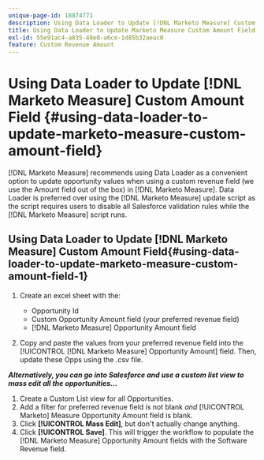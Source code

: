 ```yaml
---
unique-page-id: 18874771
description: Using Data Loader to Update [!DNL Marketo Measure] Custom Amount Field - [!DNL Marketo Measure]
title: Using Data Loader to Update Marketo Measure Custom Amount Field
exl-id: 55e91ac4-a835-48e0-a6ce-1d85b32aeac0
feature: Custom Revenue Amount
---
```

# Using Data Loader to Update [!DNL Marketo Measure] Custom Amount Field {#using-data-loader-to-update-marketo-measure-custom-amount-field}

[!DNL Marketo Measure] recommends using Data Loader as a convenient option to update opportunity values when using a custom revenue field (we use the Amount field out of the box) in [!DNL Marketo Measure]. Data Loader is preferred over using the [!DNL Marketo Measure] update script as the script requires users to disable all Salesforce validation rules while the [!DNL Marketo Measure] script runs.

## Using Data Loader to Update [!DNL Marketo Measure] Custom Amount Field{#using-data-loader-to-update-marketo-measure-custom-amount-field-1}

1. Create an excel sheet with the:

   * Opportunity Id
   * Custom Opportunity Amount field (your preferred revenue field)
   * [!DNL Marketo Measure] Opportunity Amount field

1. Copy and paste the values from your preferred revenue field into the [!UICONTROL [!DNL Marketo Measure] Opportunity Amount] field. Then, update these Opps using the .csv file.

**_Alternatively, you can go into Salesforce and use a custom list view to mass edit all the opportunities..._**

1. Create a Custom List view for all Opportunities.
1. Add a filter for preferred revenue field is not blank _and_ [!UICONTROL Marketo] Measure Opportunity Amount field is blank.
1. Click **[!UICONTROL Mass Edit]**, but don't actually change anything.
1. Click **[!UICONTROL Save]**. This will trigger the workflow to populate the [!DNL Marketo Measure] Opportunity Amount fields with the Software Revenue field.
